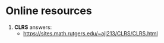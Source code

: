 # Online resources

1. **CLRS** answers:
   - https://sites.math.rutgers.edu/~ajl213/CLRS/CLRS.html

